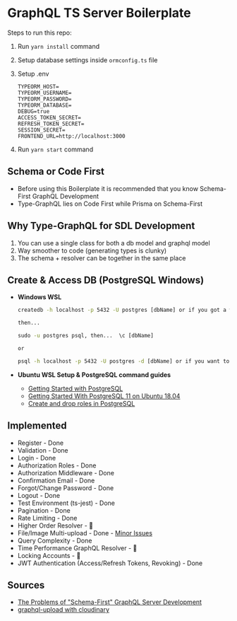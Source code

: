 # GraphQL TS Server Boilerplate

Steps to run this repo:

1. Run `yarn install` command
2. Setup database settings inside `ormconfig.ts` file
3. Setup .env

   ```env
   TYPEORM_HOST=
   TYPEORM_USERNAME=
   TYPEORM_PASSWORD=
   TYPEORM_DATABASE=
   DEBUG=true
   ACCESS_TOKEN_SECRET=
   REFRESH_TOKEN_SECRET=
   SESSION_SECRET=
   FRONTEND_URL=http://localhost:3000
   ```

4. Run `yarn start` command

## Schema or Code First

- Before using this Boilerplate it is recommended that you know Schema-First GraphQL Development
- Type-GraphQL lies on Code First while Prisma on Schema-First

## Why Type-GraphQL for SDL Development

1. You can use a single class for both a db model and graphql model
2. Way smoother to code (generating types is clunky)
3. The schema + resolver can be together in the same place

## Create & Access DB (PostgreSQL Windows)

- **Windows WSL**

  ```cmd
  createdb -h localhost -p 5432 -U postgres [dbName] or if you got a working postgresql functions just execute: createdb [dbName]

  then...

  sudo -u postgres psql, then...  \c [dbName]

  or

  psql -h localhost -p 5432 -U postgres -d [dbName] or if you want to login to postgres first: psql -U postgres then enter password
  ```

- **Ubuntu WSL Setup & PostgreSQL command guides**

  - [Getting Started with PostgreSQL](https://www.ntu.edu.sg/home/ehchua/programming/sql/PostgreSQL_GetStarted.html#zz-3.3)
  - [Getting Started With PostgreSQL 11 on Ubuntu 18.04](https://pgdash.io/blog/postgres-11-getting-started.html)
  - [Create and drop roles in PostgreSQL](https://support.rackspace.com/how-to/postgresql-creating-and-dropping-roles/)

## Implemented

- Register - Done
- Validation - Done
- Login - Done
- Authorization Roles - Done
- Authorization Middleware - Done
- Confirmation Email - Done
- Forgot/Change Password - Done
- Logout - Done
- Test Environment (ts-jest) - Done
- Pagination - Done
- Rate Limiting - Done
- Higher Order Resolver - 🏃
- File/Image Multi-upload - Done - [Minor Issues](https://github.com/MichalLytek/type-graphql/issues/37)
- Query Complexity - Done
- Time Performance GraphQL Resolver - 🏃
- Locking Accounts - 🏃
- JWT Authentication (Access/Refresh Tokens, Revoking) - Done

## Sources

- [The Problems of "Schema-First" GraphQL Server Development](https://www.prisma.io/blog/the-problems-of-schema-first-graphql-development-x1mn4cb0tyl3)
- [graphql-upload with cloudinary](https://support.cloudinary.com/hc/en-us/community/posts/360031762832-graphql-upload-with-cloudinary)
